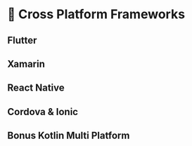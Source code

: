 # 🧰 Cross Platform Frameworks

## Flutter

## Xamarin

## React Native

## Cordova & Ionic

## Bonus Kotlin Multi Platform